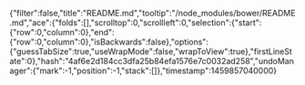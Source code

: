 {"filter":false,"title":"README.md","tooltip":"/node_modules/bower/README.md","ace":{"folds":[],"scrolltop":0,"scrollleft":0,"selection":{"start":{"row":0,"column":0},"end":{"row":0,"column":0},"isBackwards":false},"options":{"guessTabSize":true,"useWrapMode":false,"wrapToView":true},"firstLineState":0},"hash":"4af6e2d184cc3dfa25b84efa1576e7c0032ad258","undoManager":{"mark":-1,"position":-1,"stack":[]},"timestamp":1459857040000}